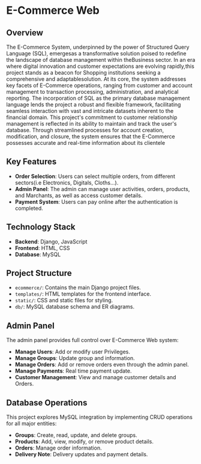 # E-Commerce Web

## Overview

The E-Commerce System, underpinned by the power of Structured Query Language (SQL), emergesas a transformative solution poised to redefine the landscape of database management within theBusiness sector. In an era where digital innovation and customer expectations are evolving rapidly,this project stands as a beacon for Shopping institutions seeking a comprehensive and adaptablesolution.
At its core, the system addresses key facets of E-Commerce operations, ranging from customer and account management to transaction processing, administration, and analytical reporting. The incorporation of SQL as the primary database management language lends the project a robust and flexible framework, facilitating seamless interaction with vast and intricate datasets inherent to the financial domain.
This project's commitment to customer relationship management is reflected in its ability to maintain and track the user's database. Through streamlined processes for account creation, modification, and closure, the system ensures that the E-Commerce possesses accurate and real-time information about its clientele

## Key Features

- **Order Selection**: Users can select multiple orders, from different sectors(i.e Electronics, Digitals, Cloths...).
- **Admin Panel**: The admin can manage user activities, orders, products, and Marchants, as well as access customer details.
- **Payment System**: Users can pay online after the authentication is completed.

## Technology Stack

- **Backend**: Django, JavaScript
- **Frontend**: HTML, CSS
- **Database**: MySQL

## Project Structure

- `ecommerce/`: Contains the main Django project files.
- `templates/`: HTML templates for the frontend interface.
- `static/`: CSS and static files for styling.
- `db/`: MySQL database schema and ER diagrams.

  
## Admin Panel

The admin panel provides full control over E-Commerce Web system:
- **Manage Users**: Add or modify user Privileges.
- **Manage Groups**: Update group and information.
- **Manage Orders**: Add or remove orders even through the admin panel.
- **Manage Payments**: Real time payment update.
- **Customer Management**: View and manage customer details and Orders.

## Database Operations

This project explores MySQL integration by implementing CRUD operations for all major entities:
- **Groups**: Create, read, update, and delete groups.
- **Products**: Add, view, modify, or remove product details.
- **Orders**: Manage order information.
- **Delivery Note**: Delivery updates and payment details.
